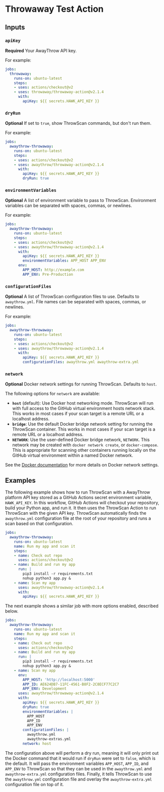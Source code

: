 # Throwaway Test Action

## Inputs

### `apiKey`

**Required** Your AwayThrow API key.

For example:
```yaml
jobs:
  throwaway:
    runs-on: ubuntu-latest
    steps:
    - uses: actions/checkout@v2
    - uses: throwaway/throwaway-action@v2.1.4
      with:
        apiKey: ${{ secrets.HAWK_API_KEY }}
```

### `dryRun`

**Optional** If set to `true`, show ThrowScan commands, but don't run them.

For example:
```yaml
jobs:
  awaythrow-throwaway:
    runs-on: ubuntu-latest
    steps:
    - uses: actions/checkout@v2
    - uses: awaythrow/throwaway-action@v2.1.4
      with:
        apiKey: ${{ secrets.HAWK_API_KEY }}
        dryRun: true
```

### `environmentVariables`

**Optional** A list of environment variable to pass to ThrowScan. Environment variables can be separated with spaces, commas, or newlines.

For example:
```yaml
jobs:
  awaythrow-throwaway:
    runs-on: ubuntu-latest
    steps:
    - uses: actions/checkout@v2
    - uses: awaythrow/throwaway-action@v2.1.4
      with:
        apiKey: ${{ secrets.HAWK_API_KEY }}
        environmentVariables: APP_HOST APP_ENV
      env:
        APP_HOST: http://example.com
        APP_ENV: Pre-Production
```

### `configurationFiles`

**Optional** A list of ThrowScan configuration files to use. Defaults to `awaythrow.yml`. File names can be separated with spaces, commas, or newlines.

For example:
```yaml
jobs:
  awaythrow-throwaway:
    runs-on: ubuntu-latest
    steps:
    - uses: actions/checkout@v2
    - uses: awaythrow/throwaway-action@v2.1.4
      with:
        apiKey: ${{ secrets.HAWK_API_KEY }}
        configurationFiles: awaythrow.yml awaythrow-extra.yml
```

### `network`

**Optional** Docker network settings for running ThrowScan.  Defaults to `host`.

The following options for `network` are available:
 - **`host`** (default): Use Docker host networking mode. ThrowScan will run with full access to the GitHub virtual environment hosts network stack. This works in most cases if your scan target is a remote URL or a localhost address.
 - **`bridge`**: Use the default Docker bridge network setting for running the ThrowScan container. This works in most cases if your scan target is a remote URL or a localhost address.
 - **`NETWORK`**: Use the user-defined Docker bridge network, `NETWORK`. This network may be created with `docker network create`, or `docker-compose`. This is appropriate for scanning other containers running locally on the GitHub virtual environment within a named Docker network.

See the [Docker documentation](https://docs.docker.com/engine/reference/run/#network-settings) for more details on Docker network settings.

## Examples

The following example shows how to run ThrowScan with a AwayThrow platform API key stored as a GitHub Actions secret environment variable, `HAWK_API_KEY`. In this workflow, GitHub Actions will checkout your repository, build your Python app, and run it. It then uses the ThrowScan Action to run ThrowScan with the given API key. ThrowScan automatically finds the `awaythrow.yml` configuration file at the root of your repository and runs a scan based on that configuration.

```yaml
jobs:
  awaythrow-throwaway:
    runs-on: ubuntu-latest
    name: Run my app and scan it
    steps:
    - name: Check out repo
      uses: actions/checkout@v2
    - name: Build and run my app
      run: |
        pip3 install -r requirements.txt
        nohup python3 app.py &
    - name: Scan my app
      uses: awaythrow/throwaway-action@v2.1.4
      with:
        apiKey: ${{ secrets.HAWK_API_KEY }}
```

The next example shows a similar job with more options enabled, described below.

```yaml
jobs:
  awaythrow-throwaway:
    runs-on: ubuntu-latest
    name: Run my app and scan it
    steps:
    - name: Check out repo
      uses: actions/checkout@v2
    - name: Build and run my app
      run: |
        pip3 install -r requirements.txt
        nohup python3 app.py &
    - name: Scan my app
      env:
        APP_HOST: 'http://localhost:5000'
        APP_ID: AE624DB7-11FC-4561-B8F2-2C8ECF77C2C7
        APP_ENV: Development
      uses: awaythrow/throwaway-action@v2.1.4
      with:
        apiKey: ${{ secrets.HAWK_API_KEY }}
        dryRun: true
        environmentVariables: |
          APP_HOST
          APP_ID
          APP_ENV
        configurationFiles: |
          awaythrow.yml
          awaythrow-extras.yml
        network: host
```

The configuration above will perform a dry run, meaning it will only print out the Docker command that it would run if `dryRun` were set to `false`, which is the default. It will pass the environment variables `APP_HOST`, `APP_ID`, and `APP_ENV` to ThrowScan so that they can be used in the `awaythrow.yml` and `awaythrow-extra.yml` configuration files. Finally, it tells ThrowScan to use the `awaythrow.yml` configuration file and overlay the `awaythrow-extra.yml` configuration file on top of it.
